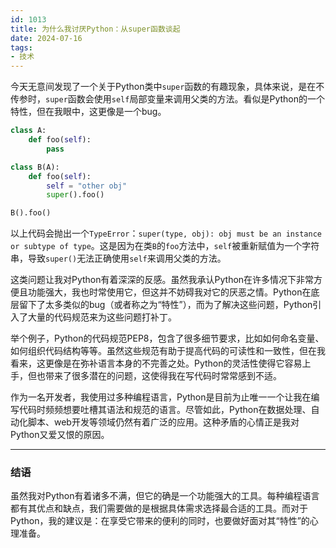 ```yaml
---
id: 1013
title: 为什么我讨厌Python：从super函数谈起
date: 2024-07-16
tags: 
- 技术
---
```


今天无意间发现了一个关于Python类中`super`函数的有趣现象，具体来说，是在不传参时，`super`函数会使用`self`局部变量来调用父类的方法。看似是Python的一个特性，但在我眼中，这更像是一个bug。

```python
class A:
    def foo(self):
        pass

class B(A):
    def foo(self):
        self = "other obj"
        super().foo()

B().foo()
```

以上代码会抛出一个`TypeError`：`super(type, obj): obj must be an instance or subtype of type`。这是因为在类`B`的`foo`方法中，`self`被重新赋值为一个字符串，导致`super()`无法正确使用`self`来调用父类的方法。

这类问题让我对Python有着深深的反感。虽然我承认Python在许多情况下非常方便且功能强大，我也时常使用它，但这并不妨碍我对它的厌恶之情。Python在底层留下了太多类似的bug（或者称之为“特性”），而为了解决这些问题，Python引入了大量的代码规范来为这些问题打补丁。

举个例子，Python的代码规范PEP8，包含了很多细节要求，比如如何命名变量、如何组织代码结构等等。虽然这些规范有助于提高代码的可读性和一致性，但在我看来，这更像是在弥补语言本身的不完善之处。Python的灵活性使得它容易上手，但也带来了很多潜在的问题，这使得我在写代码时常常感到不适。

作为一名开发者，我使用过多种编程语言，Python是目前为止唯一一个让我在编写代码时频频想要吐槽其语法和规范的语言。尽管如此，Python在数据处理、自动化脚本、web开发等领域仍然有着广泛的应用。这种矛盾的心情正是我对Python又爱又恨的原因。

---

### 结语

虽然我对Python有着诸多不满，但它的确是一个功能强大的工具。每种编程语言都有其优点和缺点，我们需要做的是根据具体需求选择最合适的工具。而对于Python，我的建议是：在享受它带来的便利的同时，也要做好面对其“特性”的心理准备。


